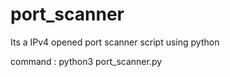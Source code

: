 # port_scanner
Its a IPv4 opened port scanner script using python 


command : python3 port_scanner.py <ipv4>
